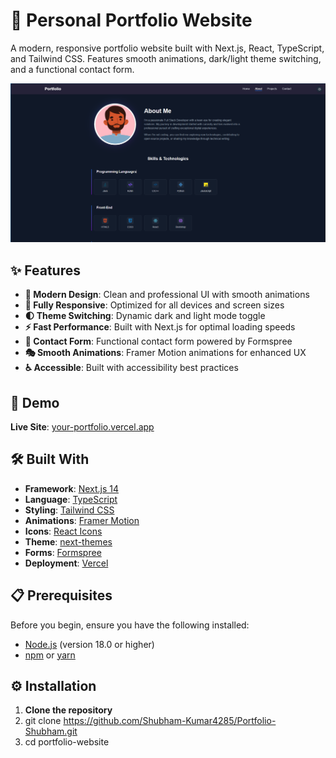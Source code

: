 # 🌟 Personal Portfolio Website

A modern, responsive portfolio website built with Next.js, React, TypeScript, and Tailwind CSS. Features smooth animations, dark/light theme switching, and a functional contact form.

![Portfolio Preview](public/preview.PNG)

## ✨ Features

- **🎨 Modern Design**: Clean and professional UI with smooth animations
- **📱 Fully Responsive**: Optimized for all devices and screen sizes
- **🌓 Theme Switching**: Dynamic dark and light mode toggle
- **⚡ Fast Performance**: Built with Next.js for optimal loading speeds
- **📧 Contact Form**: Functional contact form powered by Formspree
- **🎭 Smooth Animations**: Framer Motion animations for enhanced UX
- **♿ Accessible**: Built with accessibility best practices

## 🚀 Demo

**Live Site**: [your-portfolio.vercel.app](https://portfolio-shubham-seven.vercel.app/)

## 🛠️ Built With

- **Framework**: [Next.js 14](https://nextjs.org/)
- **Language**: [TypeScript](https://www.typescriptlang.org/)
- **Styling**: [Tailwind CSS](https://tailwindcss.com/)
- **Animations**: [Framer Motion](https://www.framer.com/motion/)
- **Icons**: [React Icons](https://react-icons.github.io/react-icons/)
- **Theme**: [next-themes](https://github.com/pacocoursey/next-themes)
- **Forms**: [Formspree](https://formspree.io/)
- **Deployment**: [Vercel](https://vercel.com/)

## 📋 Prerequisites

Before you begin, ensure you have the following installed:
- [Node.js](https://nodejs.org/) (version 18.0 or higher)
- [npm](https://www.npmjs.com/) or [yarn](https://yarnpkg.com/)

## ⚙️ Installation

1. **Clone the repository**
2. git clone https://github.com/Shubham-Kumar4285/Portfolio-Shubham.git
3. cd portfolio-website
